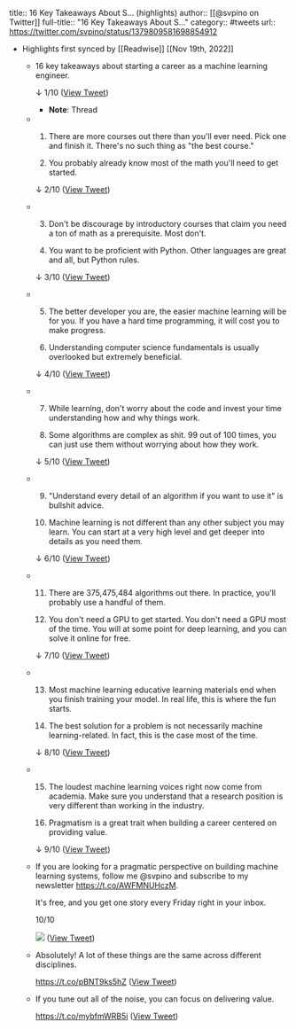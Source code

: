 title:: 16 Key Takeaways About S... (highlights)
author:: [[@svpino on Twitter]]
full-title:: "16 Key Takeaways About S..."
category:: #tweets
url:: https://twitter.com/svpino/status/1379809581698854912

- Highlights first synced by [[Readwise]] [[Nov 19th, 2022]]
	- 16 key takeaways about starting a career as a machine learning engineer.
	  
	  ↓ 1/10 ([View Tweet](https://twitter.com/svpino/status/1379809571254976516))
		- **Note**: Thread
	- 1. There are more courses out there than you'll ever need. Pick one and finish it. There's no such thing as "the best course."
	  
	  2.  You probably already know most of the math you'll need to get started.
	  
	  ↓ 2/10 ([View Tweet](https://twitter.com/svpino/status/1379809572152565770))
	- 3. Don't be discourage by introductory courses that claim you need a ton of math as a prerequisite. Most don't. 
	  
	  4. You want to be proficient with Python. Other languages are great and all, but Python rules.
	  
	  ↓ 3/10 ([View Tweet](https://twitter.com/svpino/status/1379809573092143109))
	- 5. The better developer you are, the easier machine learning will be for you. If you have a hard time programming, it will cost you to make progress.
	  
	  6. Understanding computer science fundamentals is usually overlooked but extremely beneficial.
	  
	  ↓ 4/10 ([View Tweet](https://twitter.com/svpino/status/1379809574010687489))
	- 7. While learning, don't worry about the code and invest your time understanding how and why things work.
	  
	  8. Some algorithms are complex as shit. 99 out of 100 times, you can just use them without worrying about how they work.
	  
	  ↓ 5/10 ([View Tweet](https://twitter.com/svpino/status/1379809574895677443))
	- 9. "Understand every detail of an algorithm if you want to use it" is bullshit advice.
	  
	  10. Machine learning is not different than any other subject you may learn. You can start at a very high level and get deeper into details as you need them.
	  
	  ↓ 6/10 ([View Tweet](https://twitter.com/svpino/status/1379809575847739395))
	- 11. There are 375,475,484 algorithms out there. In practice, you'll probably use a handful of them. 
	  
	  12. You don't need a GPU to get started. You don't need a GPU most of the time. You will at some point for deep learning, and you can solve it online for free. 
	  
	  ↓ 7/10 ([View Tweet](https://twitter.com/svpino/status/1379809576736985088))
	- 13. Most machine learning educative learning materials end when you finish training your model. In real life, this is where the fun starts. 
	  
	  14. The best solution for a problem is not necessarily machine learning-related. In fact, this is the case most of the time.
	  
	  ↓ 8/10 ([View Tweet](https://twitter.com/svpino/status/1379809577634521098))
	- 15. The loudest machine learning voices right now come from academia. Make sure you understand that a research position is very different than working in the industry. 
	  
	  16. Pragmatism is a great trait when building a career centered on providing value.
	  
	  ↓ 9/10 ([View Tweet](https://twitter.com/svpino/status/1379809578590871553))
	- If you are looking for a pragmatic perspective on building machine learning systems, follow me @svpino and subscribe to my newsletter https://t.co/AWFMNUHczM.
	  
	  It's free, and you get one story every Friday right in your inbox.
	  
	  10/10 
	  
	  ![](https://pbs.twimg.com/media/EyTrXzRXAAQLMFb.jpg) ([View Tweet](https://twitter.com/svpino/status/1379809581698854912))
	- Absolutely! A lot of these things are the same across different disciplines.
	  
	  https://t.co/pBNT9ks5hZ ([View Tweet](https://twitter.com/svpino/status/1379824850945114113))
	- If you tune out all of the noise, you can focus on delivering value.
	  
	  https://t.co/mybfmWRB5i ([View Tweet](https://twitter.com/svpino/status/1379886463635107842))